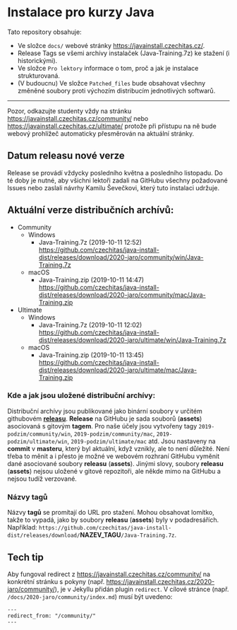 Instalace pro kurzy Java
========================

Tato repository obsahuje:
-   Ve složce `docs/` webové stránky <https://javainstall.czechitas.cz/>.
-   Release Tags se všemi archívy instalaček (Java-Training.7z) ke stažení (i historickými).
-   Ve složce `Pro lektory` informace o tom, proč a jak je instalace strukturovaná.
-   (V budoucnu) Ve složce `Patched_files` bude obsahovat všechny změněné soubory proti výchozím distribucím jednotlivých softwarů.

----

Pozor, odkazujte studenty vždy na stránku https://javainstall.czechitas.cz/community/
nebo https://javainstall.czechitas.cz/ultimate/
protože při přístupu na ně bude webový prohlížeč automaticky přesměrován na aktuální stránky.



Datum releasu nové verze
------------------------
Release se provádí vždycky posledního května a posledního listopadu.
Do té doby je nutné, aby všichni lektoři zadali na GitHubu všechny požadované Issues
nebo zaslali návrhy Kamilu Ševečkovi, který tuto instalaci udržuje.



Aktuální verze distribučních archívů:
------------------------------------
- Community
    - Windows
        - Java-Training.7z (2019-10-11 12:52)<br/>
          https://github.com/czechitas/java-install-dist/releases/download/2020-jaro/community/win/Java-Training.7z
    - macOS
        - Java-Training.zip (2019-10-11 14:47)<br/>
          https://github.com/czechitas/java-install-dist/releases/download/2020-jaro/community/mac/Java-Training.zip
- Ultimate
    - Windows
        - Java-Training.7z (2019-10-11 12:02)<br/>
          https://github.com/czechitas/java-install-dist/releases/download/2020-jaro/ultimate/win/Java-Training.7z
    - macOS
        - Java-Training.zip (2019-10-11 13:45)<br/>
          https://github.com/czechitas/java-install-dist/releases/download/2020-jaro/ultimate/mac/Java-Training.zip



### Kde a jak jsou uložené distribuční archívy:

Distribuční archívy jsou publikované jako binární soubory v určitém githubovém [**releasu**](https://github.com/czechitas/java-install/releases).
**Release** na GitHubu je sada souborů (**assets**) asociovaná s gitovým **tagem**.
Pro naše účely jsou vytvořeny tagy `2019-podzim/community/win`, `2019-podzim/community/mac`,
`2019-podzim/ultimate/win`, `2019-podzim/ultimate/mac` atd.
Jsou nastaveny na **commit** v **masteru**, který byl aktuální, když vznikly, ale to není důležité.
Není třeba to měnit a i přesto je možné ve webovém rozhraní GitHubu vyměnit dané asociované soubory **releasu** (**assets**).
Jinými slovy, soubory **releasu** (**assets**) nejsou uložené v gitové repozitoři, ale někde mimo na GitHubu a nejsou tudíž verzované.

### Názvy **tagů**
Názvy **tagů** se promítají do URL pro stažení. Mohou obsahovat lomítko, takže to vypadá, jako by soubory **releasu** (**assets**)
byly v podadresářích.
Například: `https://github.com/czechitas/java-install-dist/releases/download/`**NAZEV_TAGU**`/Java-Training.7z`.



Tech tip
--------
Aby fungoval redirect z https://javainstall.czechitas.cz/community/ na konkrétní stránku s pokyny (např. https://javainstall.czechitas.cz/2020-jaro/community/),
je v Jekyllu přidán plugin `redirect`. V cílové stránce (např. `/docs/2020-jaro/community/index.md`) musí být uvedeno:
~~~~
---
redirect_from: "/community/"
---
~~~~
